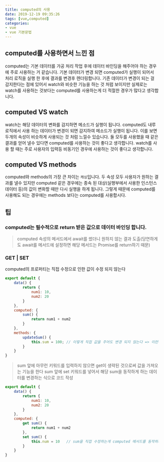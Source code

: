 ```yaml
---
title: computed의 사용
date: 2019-12-19 09:35:26
tags: [vue,computed]
categories:
- vue
- vue 기본문법
---
```



## computed를 사용하면서 느낀 점

computed는 기본 데이터를 가공 처리 작업 후에 데이터 바인딩을 해주어야 하는 경우에 주로 사용하는 거 같습니다. 기본 데이터가 변경 되면 computed가 실행이 되어서 처리 로직을 실행 한 후에 결과를 변경후 렌더링합니다. 기존 데이터가 변경이 되는 걸 감지한다는 점에 있어서 watch와 비슷한 기능을 하는 것 처럼 보이지만 실제로는 watch를 사용하는 것보다는 computed를 사용하는게 더 적절한 경우가 많다고 생각합니다.

## computed VS watch

watch는 해당 데이터의 변화를 감지하면 메소드가 실행이 됩니다. computed도 내루 로직에서 사용 하는 데이터가 변경이 되면 감지하여 메소드가 실행이 됩니다. 이를 보면 두개의 속성이 비슷하게 사용되는 것 처럼 느낄수 있습니다. 둘 모두를 사용했을 때 같은 결과를 얻어 낼수 있다면 computed를 사용하는 것이 좋다고 생각합니다. watch를 사용 할 때는 주로 사용자의 입력등 비동기인 경우에 사용하는 것이 좋다고 생각합니다.

## computed VS methods

computed와 methods의 가장 큰 차이는 `캐싱`입니다. 두 속성 모두 사용자가 원하는 결과를 낼수 있지만 computed 같은 경우에는 종속 된 대상(실행부에서 사용한 인스턴스 데이터 등)의 값이 변화할 때만 다시 실행을 하게 됩니다. 그렇게 때문에 computed를 사용해도 되는 경우에는 methods 보다는 computed를 사용합시다.

## 팁

### computed는 필수적으로 return 받은 값으로 데이터 바인딩 합니다.

> computed 속성의 메서드에서 await를 썼더니 원하지 않는 결과 도출(당연하게도 await를 메서드에 설정하면 해당 메서드는 Promise를 return하기 때문)

### GET | SET

computed의 프로퍼티는 직접 수정으로 인한 값이 수정 되지 않는다

```js
export default {
    data() {
        return {
            num1: 10,
            num2: 20
        }
    },
    computed: {
        sum() {
            return num1 + num2
        }
    },
    methods: {
        updateSum() {
            this.sum = 100; // 이렇게 직접 값을 주어도 변경 되지 않는다 => 이런식의 코딩은 노노
        }
    }
}
```

> sum 앞에 아무런 키워드를 입력하지 않으면 get이 생략된 것으로써 값을 가져오는 기능을 한다
> sum 앞에 set 키워드를 넣어서 해당 sum을 동작하게 하는 데이터를 변경하는 식으로 코드 작성

```js
export default {
    data() {
        return {
            num1: 10,
            num2: 20
        }
    },
    computed: {
        get sum() {
            return num1 + num2
        },
        set sum() {
            this.num = 10   // sum을 직접 수정하는게 computed 메서드를 동작하게 하는 데이터를 변경하는 식으로 작성
        }
    }
}
```